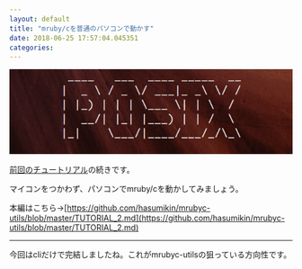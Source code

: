 ```yaml
---
layout: default
title: "mruby/cを普通のパソコンで動かす"
date: 2018-06-25 17:57:04.045351
categories: 
---
```


![](/assets/images/201806/posix.png)

[前回のチュートリアル](http://shimane.monstar-lab.com/hasumin/tutorial-mrubyc-utils)の続きです。

マイコンをつかわず、パソコンでmruby/cを動かしてみましょう。

本編はこちら→[https://github.com/hasumikin/mrubyc-utils/blob/master/TUTORIAL_2.md](https://github.com/hasumikin/mrubyc-utils/blob/master/TUTORIAL_2.md)

----

今回はcliだけで完結しましたね。これがmrubyc-utilsの狙っている方向性です。

